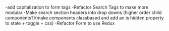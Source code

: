 -add capitalization to form tags
-Refactor Search Tags to make more modular
-Make search section headers into drop downs (higher order child components?)(make components classbased and add an is hidden property to state + toggle + css)
-Refactor Form to use Redux

